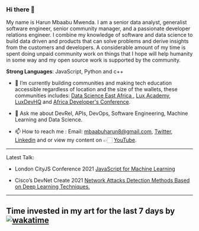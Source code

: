 ### Hi there 👋

My name is Harun Mbaabu Mwenda. I am a senior data analyst, generalist software engineer, senior community manager, and a passionate developer relations engineer. I combine my knowledge of software and data science to build data driven and products that can solve problems and derive insights from the customers and developers. A considerable amount of my time is spent doing unpaid community work on things that I hope will help humanity in some way and my open source work is supported by the community.

**Strong Languages**: JavaScript, Python and c++
  
- 🔭 I’m currently building communities and making tech education accessible regardless of location and the size of the wallets, these communities  includes:  [Data Science  East  Africa ](https://twitter.com/DSEAfrica), [Lux Academy](https://twitter.com/lux_academy), [LuxDevHQ](https://twitter.com/LuxDevHQ) and [Africa Developer's Conference](https://twitter.com/AfricaDevsConf).

- 💬 Ask me about DevRel, APIs, DevOps, Software Engineering, Machine Learning and Data Science.

- 📫 How to reach me : Email: mbaabuharun8@gmail.com, [Twitter](https://twitter.com/HarunMbaabu), [Linkedin](https://www.linkedin.com/in/mbaabu-harun-mwenda-8a89ab174/) and or view my content on 👉🏻 [YouTube](https://www.youtube.com/channel/UCS-zdr8_cuUGNvOhLKUkjZQ).

--------------

Latest Talk:
* London CityJS Conference 2021 [JavaScript for Machine Learning](https://cityjsconf.org/speaker/602044dd75e90e35cb2f21c1)

* Cisco’s DevNet Create 2021 [Network Attacks Detection Methods Based on Deep Learning Techniques.](https://youtu.be/WSdOVCIBj5A)

---
Time invested in my art for the last 7 days by [![wakatime](https://wakatime.com/badge/user/e350a43c-e355-4f24-90e7-548e4dca8f76.svg)](https://wakatime.com/@e350a43c-e355-4f24-90e7-548e4dca8f76)
---
